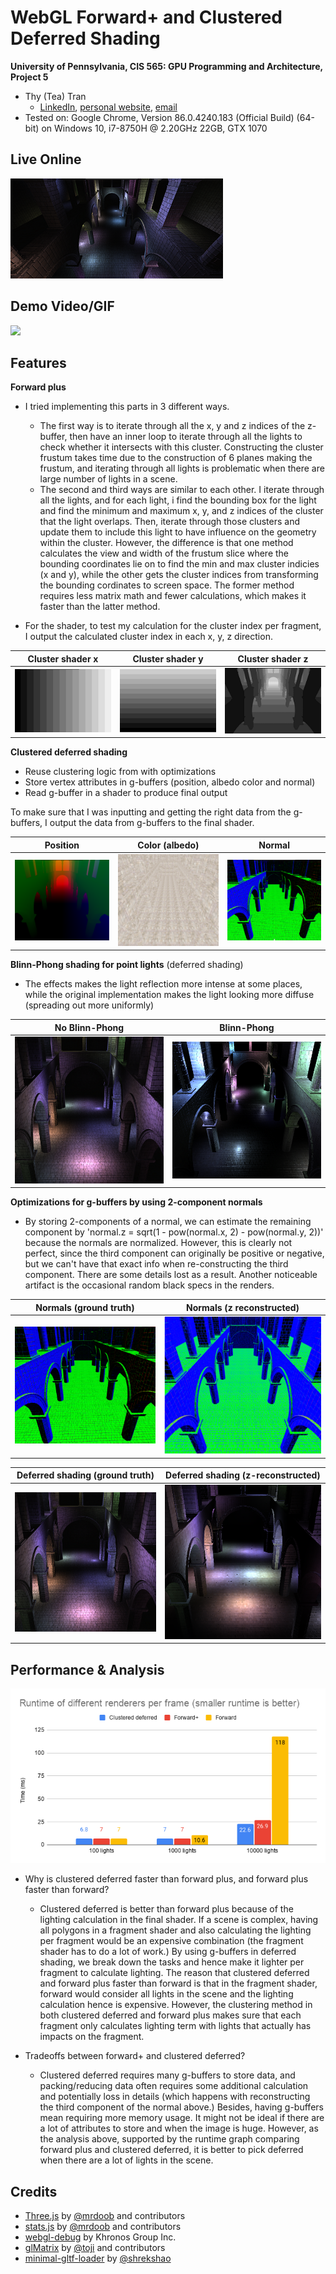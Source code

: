 WebGL Forward+ and Clustered Deferred Shading
======================

**University of Pennsylvania, CIS 565: GPU Programming and Architecture, Project 5**
* Thy (Tea) Tran 
  * [LinkedIn](https://www.linkedin.com/in/thy-tran-97a30b148/), [personal website](https://tatran5.github.io/), [email](thytran316@outlook.com)
* Tested on: Google Chrome, Version 86.0.4240.183 (Official Build) (64-bit) on Windows 10, i7-8750H @ 2.20GHz 22GB, GTX 1070

## Live Online

[![](img/thumb.png)](http://tatran5.github.io/Project5-WebGL-Forward-Plus-and-Clustered-Deferred)

## Demo Video/GIF

![](img/allRenders.gif)

## Features

**Forward plus**
* I tried implementing this parts in 3 different ways.
    - The first way is to iterate through all the x, y and z indices of the z-buffer, then have an inner loop to iterate through all the lights to check whether it intersects with this cluster. Constructing the cluster frustum takes time due to the construction of 6 planes making the frustum, and iterating through all lights is problematic when there are large number of lights in a scene.
    - The second and third ways are similar to each other. I iterate through all the lights, and for each light, i find the bounding box for the light and find the minimum and maximum x, y, and z indices of the cluster that the light overlaps. Then, iterate through those clusters and update them to include this light to have influence on the geometry within the cluster. However, the difference is that one method calculates the view and width of the frustum slice where the bounding coordinates lie on to find the min and max cluster indicies (x and y), while the other gets the cluster indices from transforming the bounding cordinates to screen space. The former method requires less matrix math and fewer calculations, which makes it faster than the latter method.

* For the shader, to test my calculation for the cluster index per fragment, I output the calculated cluster index in each x, y, z direction.

|Cluster shader x | Cluster shader y | Cluster shader z |
|---|---|---|
|![](img/cluster_shader_x.png)|![](img/cluster_shader_y.png)|![](img/cluster_shader_z.png)|


**Clustered deferred shading**
* Reuse clustering logic from  with optimizations
* Store vertex attributes in g-buffers (position, albedo color and normal)
* Read g-buffer in a shader to produce final output

To make sure that I was inputting and getting the right data from the g-buffers, I output the data from g-buffers to the final shader.

|Position | Color (albedo) | Normal |
|---|---|---|
|![](img/gbuffer_position.png)|![](img/gbuffer_albedo.png)|![](img/gbuffer_normal.png)|

**Blinn-Phong shading for point lights** (deferred shading)
* The effects makes the light reflection more intense at some places, while the original implementation  makes the light looking more diffuse (spreading out more uniformly)

|No Blinn-Phong | Blinn-Phong|
|---|---|
|![](img/deferred.png)|![](img/deferred_blinnphong.png)|

**Optimizations for g-buffers by using 2-component normals**
* By storing 2-components of a normal, we can estimate the remaining component by 'normal.z = sqrt(1 - pow(normal.x, 2) - pow(normal.y, 2))' because the normals are normalized. However, this is clearly not perfect, since the third component can originally be positive or negative, but we can't have that exact info when re-constructing the third component. There are some details lost as a result. Another noticeable artifact is the occasional random black specs in the renders.
  
|Normals (ground truth) | Normals (z reconstructed) | 
|---|---|
|![](img/normals_groundTruth.png)|![](img/normals_recontructed.png)|

Deferred shading (ground truth) | Deferred shading (z-reconstructed)|
|---|---|
|![](img/deferred.png)|![](img/deferred_reconstructedZ.png)|

## Performance & Analysis 

![](img/renderersRuntime.png)

* Why is clustered deferred faster than forward plus, and forward plus faster than forward?
    - Clustered deferred is better than forward plus because of the lighting calculation in the final shader. If a scene is complex, having all polygons in a fragment shader and also calculating the lighting per fragment would be an expensive combination (the fragment shader has to do a lot of work.) By using g-buffers in deferred shading, we break down the tasks and hence make it lighter per fragment to calculate lighting. The reason that clustered deferred and forward plus faster than forward is that in the fragment shader, forward would consider all lights in the scene and the lighting calculation hence is expensive. However, the clustering method in both clustered deferred and forward plus makes sure that each fragment only calculates lighting term with lights that actually has impacts on the fragment. 

* Tradeoffs between forward+ and clustered deferred?
    - Clustered deferred requires many g-buffers to store data, and packing/reducing data often requires some additional calculation and potentially loss in details (which happens with reconstructing the third component of the normal above.) Besides, having g-buffers mean requiring more memory usage. It might not be ideal if there are a lot of attributes to store and when the image is huge. However, as the analysis above, supported by the runtime graph comparing forward plus and clustered deferred, it is better to pick deferred when there are a lot of lights in the scene.

## Credits

* [Three.js](https://github.com/mrdoob/three.js) by [@mrdoob](https://github.com/mrdoob) and contributors
* [stats.js](https://github.com/mrdoob/stats.js) by [@mrdoob](https://github.com/mrdoob) and contributors
* [webgl-debug](https://github.com/KhronosGroup/WebGLDeveloperTools) by Khronos Group Inc.
* [glMatrix](https://github.com/toji/gl-matrix) by [@toji](https://github.com/toji) and contributors
* [minimal-gltf-loader](https://github.com/shrekshao/minimal-gltf-loader) by [@shrekshao](https://github.com/shrekshao)
